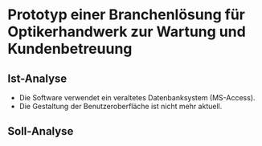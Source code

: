 # Prototyp einer Branchenlösung für Optikerhandwerk zur Wartung und Kundenbetreuung 

## Ist-Analyse

- Die Software verwendet ein veraltetes Datenbanksystem (MS-Access).
- Die Gestaltung der Benutzeroberfläche ist nicht mehr aktuell.

## Soll-Analyse
